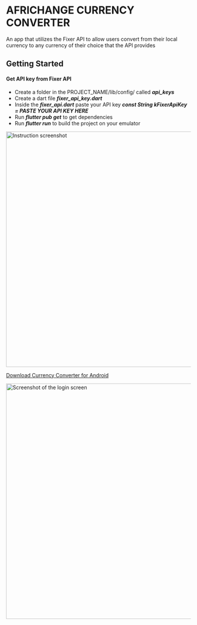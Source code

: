 # AFRICHANGE CURRENCY CONVERTER

An app that utilizes the Fixer API to allow users convert from their local currency to any
currency of their choice that the API provides

## Getting Started

#### Get API key from Fixer API
- Create a folder in the PROJECT_NAME/lib/config/ called ***api_keys***
- Create a dart file ***fixer_api_key.dart***
- Inside the ***fixer_api.dart*** paste your API key ***const String kFixerApiKey = PASTE YOUR API KEY HERE***
- Run ***flutter pub get*** to get dependencies
- Run ***flutter run*** to build the project on your emulator

<a href="https://drive.google.com/uc?export=view&id=1MkcW8KycorsHpSKnaD-ZlPQru85VYbA0"><img alt="Instruction screenshot" src="https://drive.google.com/uc?export=view&id=1MkcW8KycorsHpSKnaD-ZlPQru85VYbA0" style="width: 640px" title="Click to enlarge picture" />

[Download Currency Converter for Android](https://github.com/unknownaloy/africhange_screening/raw/master/apk/currency_converter.apk)

<a href="https://drive.google.com/uc?export=view&id=1o13PnmF6_227T72Ql4FIhos8Pk5DngE7"><img alt="Screenshot of the login screen" src="https://drive.google.com/uc?export=view&id=1o13PnmF6_227T72Ql4FIhos8Pk5DngE7" style="height: 640px" title="Click to enlarge picture" />
